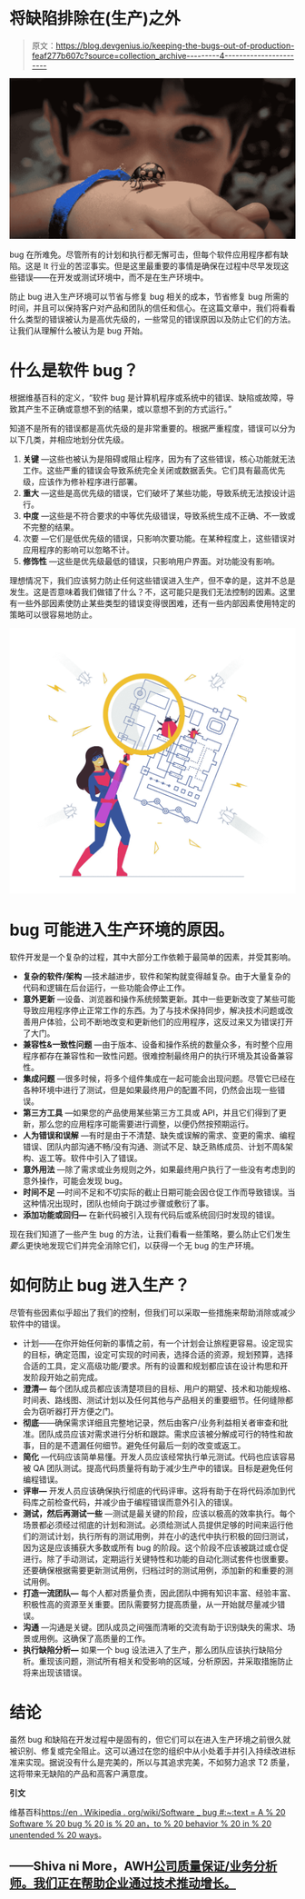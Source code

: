 # 将缺陷排除在(生产)之外

> 原文：<https://blog.devgenius.io/keeping-the-bugs-out-of-production-feaf277b607c?source=collection_archive---------4----------------------->

![](img/13543405ac64ab19d5a628cb3fae07e0.png)

bug 在所难免。尽管所有的计划和执行都无懈可击，但每个软件应用程序都有缺陷。这是 It 行业的苦涩事实。但是这里最重要的事情是确保在过程中尽早发现这些错误——在开发或测试环境中，而不是在生产环境中。

防止 bug 进入生产环境可以节省与修复 bug 相关的成本，节省修复 bug 所需的时间，并且可以保持客户对产品和团队的信任和信心。在这篇文章中，我们将看看什么类型的错误被认为是高优先级的，一些常见的错误原因以及防止它们的方法。让我们从理解什么被认为是 bug 开始。

# 什么是软件 bug？

根据维基百科的定义，“软件 bug 是计算机程序或系统中的错误、缺陷或故障，导致其产生不正确或意想不到的结果，或以意想不到的方式运行。”

知道不是所有的错误都是高优先级的是非常重要的。根据严重程度，错误可以分为以下几类，并相应地划分优先级。

1.  **关键** —这些也被认为是阻碍或阻止程序，因为有了这些错误，核心功能就无法工作。这些严重的错误会导致系统完全关闭或数据丢失。它们具有最高优先级，应该作为修补程序进行部署。
2.  **重大** —这些是高优先级的错误，它们破坏了某些功能，导致系统无法按设计运行。
3.  **中度** —这些是不符合要求的中等优先级错误，导致系统生成不正确、不一致或不完整的结果。
4.  次要 —它们是低优先级的错误，只影响次要功能。在某种程度上，这些错误对应用程序的影响可以忽略不计。
5.  **修饰性** —这些是优先级最低的错误，只影响用户界面。对功能没有影响。

理想情况下，我们应该努力防止任何这些错误进入生产，但不幸的是，这并不总是发生。这是否意味着我们做错了什么？不，这可能只是我们无法控制的因素。这里有一些外部因素使防止某些类型的错误变得很困难，还有一些内部因素使用特定的策略可以很容易地防止。

![](img/c94d6d3b6f88c543ef7687c561229910.png)

# bug 可能进入生产环境的原因。

软件开发是一个复杂的过程，其中大部分工作依赖于最简单的因素，并受其影响。

*   **复杂的软件/架构** —技术越进步，软件和架构就变得越复杂。由于大量复杂的代码和逻辑在后台运行，一些功能会停止工作。
*   **意外更新** —设备、浏览器和操作系统频繁更新。其中一些更新改变了某些可能导致应用程序停止正常工作的东西。为了与技术保持同步，解决技术问题或改善用户体验，公司不断地改变和更新他们的应用程序，这反过来又为错误打开了大门。
*   **兼容性&一致性问题** —由于版本、设备和操作系统的数量众多，有时整个应用程序都存在兼容性和一致性问题。很难控制最终用户的执行环境及其设备兼容性。
*   **集成问题** —很多时候，将多个组件集成在一起可能会出现问题。尽管它已经在各种环境中进行了测试，但是如果最终用户的配置不同，仍然会出现一些错误。
*   **第三方工具** —如果您的产品使用某些第三方工具或 API，并且它们得到了更新，那么您的应用程序可能需要进行调整，以便仍然按预期运行。
*   **人为错误和误解** —有时是由于不清楚、缺失或误解的需求、变更的需求、编程错误、团队内部沟通不畅/没有沟通、测试不足、缺乏熟练成员、计划不周&架构、返工等。软件中引入了错误。
*   **意外用法** —除了需求或业务规则之外，如果最终用户执行了一些没有考虑到的意外操作，可能会发现 bug。
*   **时间不足** —时间不足和不切实际的截止日期可能会因仓促工作而导致错误。当这种情况出现时，团队也倾向于跳过步骤或敷衍了事。
*   **添加功能或回归—** 在新代码被引入现有代码后或系统回归时发现的错误。

现在我们知道了一些产生 bug 的方法，让我们看看一些策略，要么防止它们发生*要么*更快地发现它们并完全消除它们，以获得一个无 bug 的生产环境。

# 如何防止 bug 进入生产？

尽管有些因素似乎超出了我们的控制，但我们可以采取一些措施来帮助消除或减少软件中的错误。

*   计划——在你开始任何新的事情之前，有一个计划会让旅程更容易。设定现实的目标，确定范围，设定可实现的时间表，选择合适的资源，规划预算，选择合适的工具，定义高级功能/要求。所有的设置和规划都应该在设计构思和开发阶段开始之前完成。
*   **澄清—** 每个团队成员都应该清楚项目的目标、用户的期望、技术和功能规格、时间表、路线图、测试计划以及任何其他与产品相关的重要细节。任何缝隙都会为窃听器打开方便之门。
*   **彻底**——确保需求详细且完整地记录，然后由客户/业务利益相关者审查和批准。团队成员应该对需求进行分析和跟踪。需求应该被分解成可行的特性和故事，目的是不遗漏任何细节。避免任何最后一刻的改变或返工。
*   **简化** —代码应该简单易懂。开发人员应该经常执行单元测试。代码也应该容易被 QA 团队测试。提高代码质量将有助于减少生产中的错误。目标是避免任何编程错误。
*   **评审—** 开发人员应该确保执行彻底的代码评审。这将有助于在将代码添加到代码库之前检查代码，并减少由于编程错误而意外引入的错误。
*   **测试，然后再测试一些** —测试是最关键的阶段，应该以极高的效率执行。每个场景都必须经过彻底的计划和测试。必须给测试人员提供足够的时间来运行他们的测试计划，执行所有的测试用例，并在小的迭代中执行积极的回归测试，因为这是应该捕获大多数或所有 bug 的阶段。这个阶段不应该被跳过或仓促进行。除了手动测试，定期运行关键特性和功能的自动化测试套件也很重要。还要确保根据需要更新测试用例，归档过时的测试用例，添加新的和重要的测试用例。
*   **打造一流团队—** 每个人都对质量负责，因此团队中拥有知识丰富、经验丰富、积极性高的资源至关重要。团队需要努力提高质量，从一开始就尽量减少错误。
*   **沟通** —沟通是关键。团队成员之间强而清晰的交流有助于识别缺失的需求、场景或用例。这确保了高质量的工作。
*   **执行缺陷分析—** 如果一个 bug 设法进入了生产，那么团队应该执行缺陷分析。重现该问题，测试所有相关和受影响的区域，分析原因，并采取措施防止将来出现该错误。

# 结论

虽然 bug 和缺陷在开发过程中是固有的，但它们可以在进入生产环境之前很久就被识别、修复或完全阻止。这可以通过在您的组织中从小处着手并引入持续改进标准来实现。据说没有什么是完美的，所以与其追求完美，不如努力追求 T2 质量，这将带来无缺陷的产品和高客户满意度。

**引文**

维基百科[https://en . Wikipedia . org/wiki/Software _ bug #:~:text = A % 20 Software % 20 bug % 20 is % 20 an，to % 20 behavior % 20 in % 20 unentended % 20 ways](https://en.wikipedia.org/wiki/Software_bug#:~:text=A%20software%20bug%20is%20an,to%20behave%20in%20unintended%20ways)。

## ——Shiva ni More，AWH[公司质量保证/业务分析师。我们正在帮助企业通过技术推动增长。](http://awh.net)